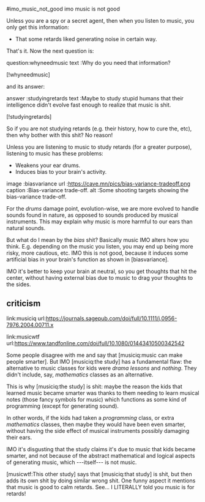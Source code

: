 #imo_music_not_good imo music is not good

Unless you are a spy or a secret agent, then when you listen to music, you only
get this information:

* That some retards liked generating noise in certain way.

That's it.  Now the next question is:

question:whyneedmusic
text    :Why do you need that information?

[!whyneedmusic]

and its answer:

answer  :studyingretards
text    :Maybe to study stupid humans that their intelligence didn't evolve
         fast enough to realize that music is shit.

[!studyingretards]

So if you are not studying retards (e.g. their history, how to cure the, etc),
then why bother with this shit?  No reason!

Unless you are listening to music to study retards (for a greater purpose),
listening to music has these problems:

* Weakens your ear drums.
* Induces bias to your brain's activity.

image   :biasvariance
url     :https://cave.mn/pics/bias-variance-tradeoff.png
caption :Bias-variance trade-off.
alt     :Some shooting targets showing the bias-variance trade-off.

For the _drums_ damage point, evolution-wise, we are more evolved to handle
sounds found in nature, as opposed to sounds produced by musical instruments.
This may explain why music is more harmful to our ears than natural sounds.

But what do I mean by the _bias_ shit?  Basically music IMO alters how you
think.  E.g. depending on the music you listen, you may end up being more
risky, more cautious, etc.  IMO this is not good, because it induces some
artificial bias in your brain's function as shown in [biasvariance].

IMO it's better to keep your brain at neutral, so you get thoughts that hit the
center, without having external bias due to music to drag your thoughts to the
sides.

## criticism

link:musiciq
url:https://journals.sagepub.com/doi/full/10.1111/j.0956-7976.2004.00711.x

link:musicwtf
url:https://www.tandfonline.com/doi/full/10.1080/01443410500342542

Some people disagree with me and say that [musiciq:music can make people
smarter].  But IMO [musiciq:the study] has a fundamental flaw: the alternative
to music classes for kids were _drama lessons_ and _nothing_.  They didn't
include, say, _mathematics_ classes as an alternative.

This is why [musiciq:the study] is shit: maybe the reason the kids that learned
music became smarter was thanks to them needing to learn musical notes (those
fancy symbols for music) which functions as some kind of programming (except
for generating sound).

In other words, if the kids had taken a _programming_ class, or extra
_mathematics_ classes, then maybe they would have been even smarter, without
having the side effect of musical instruments possibly damaging their ears.

IMO it's disgusting that the study claims it's due to music that kids became
smarter, and not because of the abstract mathematical and logical aspects of
generating music, which ---itself--- is not music.

[musicwtf:This other study] says that [musiciq:that study] is shit, but then
adds its own shit by doing similar wrong shit.  One funny aspect it mentions
that music is good to calm retards.  See... I LITERALLY told you music is for
retards!
